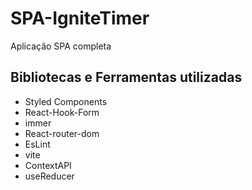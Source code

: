 # SPA-IgniteTimer
Aplicação SPA completa


## Bibliotecas e Ferramentas utilizadas

  - Styled Components
  - React-Hook-Form
  - immer
  - React-router-dom
  - EsLint
  - vite
  - ContextAPI
  - useReducer
  
  
